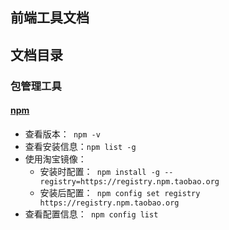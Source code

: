 ## 前端工具文档



## 文档目录



### **包管理工具**

#### [npm](https://docs.npmjs.com/) 

- 查看版本：` npm -v` 
- 查看安装信息：` npm list -g ` 
- 使用淘宝镜像：
  - 安装时配置：` npm install -g --registry=https://registry.npm.taobao.org`
  - 安装后配置：` npm config set registry https://registry.npm.taobao.org` 
- 查看配置信息：` npm config list` 



